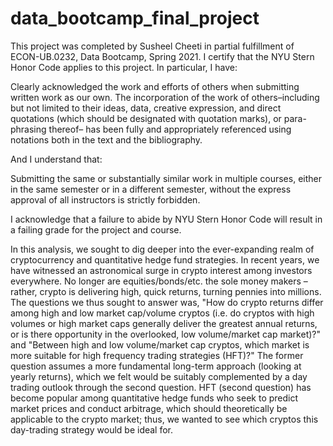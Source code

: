 # data_bootcamp_final_project

This project was completed by Susheel Cheeti in partial fulfillment of ECON-UB.0232, Data Bootcamp, Spring 2021. I certify that the NYU Stern Honor Code applies to this project. In particular, I have:

Clearly acknowledged the work and efforts of others when submitting written work as our own. The incorporation of the work of others–including but not limited to their ideas, data, creative expression, and direct quotations (which should be designated with quotation marks), or para- phrasing thereof– has been fully and appropriately referenced using notations both in the text and the bibliography. 

And I understand that: 

Submitting the same or substantially similar work in multiple courses, either in the same semester or in a different semester, without the express approval of all instructors is strictly forbidden.

I acknowledge that a failure to abide by NYU Stern Honor Code will result in a failing grade for the project and course.

In this analysis, we sought to dig deeper into the ever-expanding realm of cryptocurrency and quantitative hedge fund strategies. In recent years, we have witnessed an astronomical surge in crypto interest among investors everywhere. No longer are equities/bonds/etc. the sole money makers – rather, crypto is delivering high, quick returns, turning pennies into millions. The questions we thus sought to answer was, "How do crypto returns differ among high and low market cap/volume cryptos (i.e. do cryptos with high volumes or high market caps generally deliver the greatest annual returns, or is there opportunity in the overlooked, low volume/market cap market)?" and "Between high and low volume/market cap cryptos, which market is more suitable for high frequency trading strategies (HFT)?" The former question assumes a more fundamental long-term approach (looking at yearly returns), which we felt would be suitably complemented by a day trading outlook through the second question. HFT (second question) has become popular among quantitative hedge funds who seek to predict market prices and conduct arbitrage, which should theoretically be applicable to the crypto market; thus, we wanted to see which cryptos this day-trading strategy would be ideal for.
